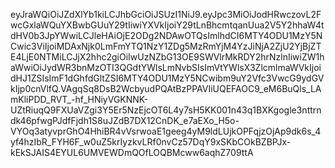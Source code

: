 eyJraWQiOiJZdXlYb1kiLCJhbGciOiJSUzI1NiJ9.eyJpc3MiOiJodHRwczovL2FwcGxlaWQuYXBwbGUuY29tIiwiYXVkIjoiY29tLnBhcmtqanUua2V5Y2hhaW4tdHV0b3JpYWwiLCJleHAiOjE2ODg2NDAwOTQsImlhdCI6MTY4ODU1MzY5NCwic3ViIjoiMDAxNjk0LmFmYTQ1NzY1ZDg5MzRmYjM4YzJiNjA2ZjU2YjBjZTE4LjE0NTMiLCJjX2hhc2giOiIwUzNZbG13OE9SWVlrMkRDY2hrNzlnIiwiZW1haWwiOiJydWR3bnMzOTI3QGdtYWlsLmNvbSIsImVtYWlsX3ZlcmlmaWVkIjoidHJ1ZSIsImF1dGhfdGltZSI6MTY4ODU1MzY5NCwibm9uY2Vfc3VwcG9ydGVkIjp0cnVlfQ.VAgqSq8DsB2WcbyudPQAtBzPPAVIiUQEFAOC9_eM6BuQls_LAmKliPDD_RVT_-hf_HNiyVGKNNK-UZtRiuqQ9FXUaVZgi3Y5Er5NzEjcOT6L4y7sH5KK001n43q1BXKgogle3nttrndk46pfwgPJdfFjdh1S8uJZdB7DX12CnDK_e7aEXo_H5o-VYOq3atyvprGhO4HhiBR4vVsrwoaE1geeg4yM9ldLUjkOPFqjzOjAp9dk6s_4yf4hzIbR_FYH6F_w0uZ5krIyzkvLRf0nvCz57DqY9xSKbCOkBZBPJx-kEkSJAIS4EYUL6UMVEWDmQOfLOQBMcww6aqhZ709ttA